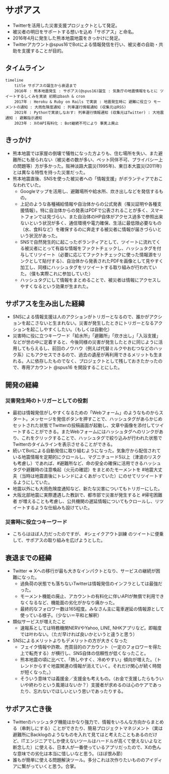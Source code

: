 # サポアス

- Twitterを活用した災害支援プロジェクトとして発足。
- 被災者の明日をサポートする想いを込め「サポアス」と命名。
- 2016年4月に発生した熊本地震地震をきっかけに発足。
- Twitterアカウント@spus16でBotによる情報発信を行い、被災者の自助・共助を支援することが目的。

## タイムライン

```mermaid
timeline
    title サポアスの誕生から衰退まで
    2016年 : 熊本地震発生 : サポアス(@spus16)誕生 : 気象庁の地震情報をもとに ツイートするしくみを実装 初期はbash & cron
    2017年 : Heroku & Ruby on Rails で実装 : 地震発生時に 避難に役立つ モーメントの通知 : 大雨危険度通知 : 列車運行情報通知 (収集元はRSS)
    2021年 : Pythonで実装しなおす: 列車運行情報通知 (収集元はTwitter) : 大地震通知 : 避難指示通知 
    2023年 : XのAPI有料化 : Bot継続不可により 事実上廃止
```

## きっかけ

- 熊本地震では家屋の倒壊で犠牲になった方よりも、住む場所を失い、また避難所にも居られない（被災者の数が多い、ペット同伴不可、プライバシー上の問題等）方が多かった。阪神淡路大震災(1995年)、東日本大震災(2011年)とは異なる特性を持った災害だった。
- 熊本地震直後、SNSを使った被災者への「情報支援」がボランティアでおこなわれていた。
    - Googleマップを活用し、避難場所や給水所、炊き出しなどを発信するもの。
    - 上記のような各種補給情報や自治体からの公式発表（罹災証明や各種支援情報）。特に自治体からの発表はPDFで公表されることが多く、スマートフォンでは見づらい、また自治体のHP自体がアクセス過多で参照出来ないという状況が多く、通信環境や電力確保、生活に最低限必要なもの（水、食料など）を確保するのに奔走する被災者に情報が届きづらいという状況があった。
    - SNSで自然発生的に起こったボランティアとして、ツイートに流れてくる被災者にとって有益な情報をファクトチェックし、ハッシュタグを付与してリツイート（必要に応じてファクトチェックに使った情報源をリンクとして貼付する）、自治体から発表されたPDFを画像として見やすく加工し、同様にハッシュタグをリツイートする取り組みが行われていた。（僕も実際これに参加していた）
    - ハッシュタグにして情報をまとめることで、被災者は情報にアクセスしやすくなるという効果が生まれた。

## サポアスを生み出した経緯

 - SNSによる情報支援は人のアクションがトリガーとなるので、誰かがアクションを起こさないと生まれない。災害が発生したときにトリガーとなるアクションを起こしやすくしたい。（もしくは自動化）
 - 災害時に役に立つキーワード「給水所」「避難所」「炊き出し」「入浴支援」などが世の中に定着すると、今後同様の災害が発生したときに同じように活用してもらえるし、前回のノウハウ（例えば代替ミルクやおむつなどのハック系）にもアクセスできるので、過去の遺産が再利用できるメリットも生まれる。人に依存したものでなく、プロジェクトとして残しておきたかったので、専用アカウント @spus16 を開設することにした。

 ## 開発の経緯

 ### 災害発生時のトリガーとしての役割

 - 最初は情報発信がしやすくなるための「Webフォーム」のようなものからスタート。メッセージを発信ボタンを押すことで、ハッシュタグがあらかじめセットされた状態でTwitterの投稿画面が起動し、文章や画像を添付してツイートすることができる。またWebフォームにはハッシュタグへのリンクがあり、これをクリックすることで、ハッシュタグで絞り込みが行われた状態でTwitterのタイムラインを表示させることができる。
 - 続いてBotによる自動発信に取り組むようになった。気象庁から配信されている地震情報を定期的にクロールし、マグニチュード5以上（津波のリスクも考慮し）であれば、#避難所など、命の安全の確保に活用できるハッシュタグや避難時の注意喚起（火元の確認）をまとめたモーメントを #地震大丈夫（当時は地震直後にトレンドによくあがっていた）にのせてリツイートするようにしていた。
 - 地震以外にも大雨危険度通知など、新たな災害についてもトリガーにした。
 - 大阪北部地震に実際遭遇した教訓で、都市部で災害が発生すると #帰宅困難者 が増えることも考慮し、公共機関の遅延情報についてもクロールし、リツイートするような仕組みも設けていた。

### 災害時に役立つキーワード

- こちらはほぼ人力だったのですが、 #シェイクアウト訓練 のツイートに便乗して、サポアスの取り組みを広げようとした。

## 衰退までの経緯

- Twitter => Xへの移行が最も大きなインパクトとなり、サービスの継続が困難になった。
    - 過負荷の状態でも落ちないTwitterは情報発信のインフラとしては最強だった。
    - モーメント機能の廃止、アカウントの有料化に伴いAPIが無償で利用できなくなるなど、機能面の劣化がかなり痛かった。
    - 最終的なフォロワー数は165程度。みなさん主に電車遅延の情報源として使っている様子。（少ない＝平和と解釈）
- 類似サービスが増えたこと
    - 速報系としては特務機関NERVやYahoo, LINE, NHKアプリなど。即報度では叶わない。（ただ早ければ良いかというと違うと思う）
- SNSによるメリットよりもデメリットの方が大きくなった
    - フェイク情報や詐欺、売買目的のアカウント（一定のフォロワーを得た上で転売する）が横行し、SNS自体の信頼性が低くなったこと。
    - 熊本地震の頃に比べて、「熱しやすく、冷めやすい」傾向が増えた。（トレンドからすぐ地震関連の情報が消えていく。それだけ関心が続く時間が短くなった。）
    - そういう意味では義援金／支援金も考えもの。（お金で支援したらもういいや終わりという風潮はないか？）支援者が求めるのは心のケアであったり、忘れないでほしいという思いであったりする。

## サポアス亡き後

-  Twitterのハッシュタグ機能はかなり強力で、情報をいろんな方向からまとめる（串刺しにする）ことができたり、簡易プロジェクトマネジメント（実は避難所にBacklogのようなものを入れて見てはと考えたこともあるのだけど、ITエンジニアでしか使えないツールはハードルが高くて使えないよなと断念した）に使える、日本人が一番使っているアプリだったので、Xの色んな意味での劣化は本当に惜しいなと思う。（ほぼ恨み節）
- 誰もが簡単に使える問題解決ツール。多分これは次作りたいもののアイディアに繋がっていくと思う。合掌。
